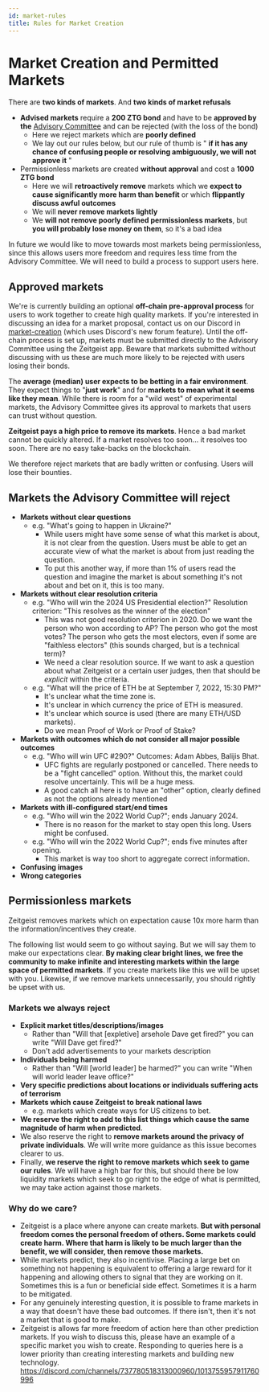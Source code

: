 ```yaml
---
id: market-rules
title: Rules for Market Creation
---
```


# Market Creation and Permitted Markets

There are **two kinds of markets**. And **two kinds of market refusals**

- **Advised markets** require a **200 ZTG bond** and have to be **approved by the** [Advisory Committee](governance#advisory-committee) and can be rejected (with the loss of the bond)
  - Here we reject markets which are **poorly defined**
  - We lay out our rules below, but our rule of thumb is " **if it has any chance of confusing people or resolving ambiguously, we will not approve it** "
- Permissionless markets are created **without approval** and cost a **1000 ZTG bond**
  - Here we will **retroactively remove** markets which we **expect to cause significantly more harm than benefit** or which **flippantly discuss awful outcomes**
  - We will **never remove markets lightly**
  - We **will not remove poorly defined permissionless markets**, but **you will probably lose money on them**, so it's a bad idea

In future we would like to move towards most markets being permissionless, since this allows users more freedom and requires less time from the Advisory Committee. We will need to build a process to support users here.

## Approved markets

We're is currently building an optional **off-chain pre-approval process** for users to work together to create high quality markets. If you're interested in discussing an idea for a market proposal, contact us on our Discord in [market-creation]() (which uses Discord's new forum feature). Until the off-chain process is set up, markets must be submitted directly to the Advisory Committee using the Zeitgeist app. Beware that markets submitted without discussing with us these are much more likely to be rejected with users losing their bonds.

The **average (median) user expects to be betting in a fair environment**. They expect things to "**just work**" and for **markets to mean what it seems like they mean**. While there is room for a "wild west" of experimental markets, the Advisory Committee gives its approval to markets that users can trust without question.

**Zeitgeist pays a high price to remove its markets**. Hence a bad market cannot be quickly altered. If a market resolves too soon... it resolves too soon. There are no easy take-backs on the blockchain.

We therefore reject markets that are badly written or confusing. Users will lose their bounties.

## Markets the Advisory Committee will reject

- **Markets without clear questions**
  - e.g. "What's going to happen in Ukraine?"
    - While users might have some sense of what this market is about, it is not clear from the question. Users must be able to get an accurate view of what the market is about from just reading the question.
    - To put this another way, if more than 1% of users read the question and imagine the market is about something it's not about and bet on it, this is too many.
- **Markets without clear resolution criteria**
  - e.g. "Who will win the 2024 US Presidential election?" Resolution criterion: "This resolves as the winner of the election"
    - This was not good resolution criterion in 2020. Do we want the person who won according to AP? The person who got the most votes? The person who gets the most electors, even if some are "faithless electors" (this sounds charged, but is a technical term)?
    - We need a clear resolution source. If we want to ask a question about what Zeitgeist or a certain user judges, then that should be _explicit_ within the criteria.
  - e.g. "What will the price of ETH be at September 7, 2022, 15:30 PM?"
    - It's unclear what the time zone is.
    - It's unclear in which currency the price of ETH is measured.
    - It's unclear which source is used (there are many ETH/USD markets).
    - Do we mean Proof of Work or Proof of Stake?
- **Markets with outcomes which do not consider all major possible outcomes**
  - e.g. "Who will win UFC #290?" Outcomes: Adam Abbes, Balijis Bhat.
    - UFC fights are regularly postponed or cancelled. There needs to be a "fight cancelled" option. Without this, the market could resolve uncertainly. This will be a huge mess.
    - A good catch all here is to have an "other" option, clearly defined as not the options already mentioned
- **Markets with ill-configured start/end times**
  - e.g. "Who will win the 2022 World Cup?"; ends January 2024.
    - There is no reason for the market to stay open this long. Users might be confused.
  - e.g. "Who will win the 2022 World Cup?"; ends five minutes after opening.
    - This market is way too short to aggregate correct information.
- **Confusing images**
- **Wrong categories**

## Permissionless markets

Zeitgeist removes markets which on expectation cause 10x more harm than the information/incentives they create.

The following list would seem to go without saying. But we will say them to make our expectations clear. **By making clear bright lines, we free the community to make infinite and interesting markets within the large space of permitted markets**. If you create markets like this we will be upset with you. Likewise, if we remove markets unnecessarily, you should rightly be upset with us.

### Markets we always reject

- **Explicit market titles/descriptions/images**
  - Rather than "Will that [expletive] arsehole Dave get fired?" you can write "Will Dave get fired?"
  - Don't add advertisements to your markets description
- **Individuals being harmed**
  - Rather than "Will [world leader] be harmed?" you can write "When will world leader leave office?"
- **Very specific predictions about locations or individuals suffering acts of terrorism**
- **Markets which cause Zeitgeist to break national laws**
  - e.g. markets which create ways for US citizens to bet.
- **We reserve the right to add to this list things which cause the same magnitude of harm when predicted**.
- We also reserve the right to **remove markets around the privacy of private individuals**. We will write more guidance as this issue becomes clearer to us.
- Finally, **we reserve the right to remove markets which seek to game our rules**. We will have a high bar for this, but should there be low liquidity markets which seek to go right to the edge of what is permitted, we may take action against those markets.

### Why do we care?

- Zeitgeist is a place where anyone can create markets. **But with personal freedom comes the personal freedom of others. Some markets could create harm. Where that harm is likely to be much larger than the benefit, we will consider, then remove those markets.**
- While markets predict, they also incentivise. Placing a large bet on something not happening is equivalent to offering a large reward for it happening and allowing others to signal that they are working on it. Sometimes this is a fun or beneficial side effect. Sometimes it is a harm to be mitigated.
- For any genuinely interesting question, it is possible to frame markets in a way that doesn't have these bad outcomes. If there isn't, then it's not a market that is good to make.
- Zeitgeist is allows far more freedom of action here than other prediction markets. If you wish to discuss this, please have an example of a specific market you wish to create. Responding to queries here is a lower priority than creating interesting markets and building new technology.
  https://discord.com/channels/737780518313000960/1013755957911760996

